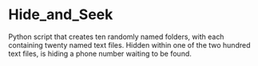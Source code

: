 # Hide_and_Seek
Python script that creates ten randomly named folders, with each containing twenty named text files. Hidden within one of the two hundred text files, is hiding a phone number waiting to be found.
